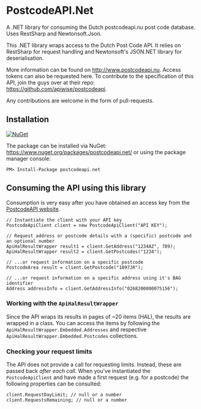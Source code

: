 # PostcodeAPI.Net
A .NET library for consuming the Dutch postcodeapi.nu post code database. Uses RestSharp and Newtonsoft.Json.

This .NET library wraps access to the Dutch Post Code API.
It relies on RestSharp for request handling and Newtonsoft's JSON.NET library for deserialisation.

More information can be found on <http://www.postcodeapi.nu>. Access tokens can also be requested here.
To contribute to the specification of this API, join the guys over at their repo: <https://github.com/apiwise/postcodeapi>.

Any contributions are welcome in the form of pull-requests.

## Installation
[![NuGet](https://img.shields.io/nuget/v/PostcodeAPI.Net.svg)](https://www.nuget.org/packages/postcodeapi.net/) 

The package can be installed via NuGet: <https://www.nuget.org/packages/postcodeapi.net/> or using the package manager console:

` PM> Install-Package postcodeapi.net `

## Consuming the API using this library
Consumption is very easy after you have obtained an access key from the [PostcodeAPI website](http://www.postcodeapi.nu).

```
// Instantiate the client with your API key
PostcodeApiClient client = new PostcodeApiClient("API KEY");

// Request address or postcode details with a (specific) postcode and an optional number
ApiHalResultWrapper result1 = client.GetAddress("1234AZ", 789);
ApiHalResultWrapper result2 = client.GetPostcodes("1234");

// ...or request information on a specific postcode
PostcodeArea result = client.GetPostcode("1097JR");

// ...or request information on a specific address using it's BAG identifier
Address addressInfo = client.GetAddressInfo("0268200000075156");
```

### Working with the `ApiHalResultWrapper`
Since the API wraps its results in pages of ~20 items (HAL), the results are wrapped in a class.
You can access the items by following the `ApiHalResultWrapper.Embedded.Addresses` and respective `ApiHalResultWrapper.Embedded.Postcodes` collections.

### Checking your request limits
The API does not provide a call for requesting limits. Instead, these are passed back _after each call_.
When you've instantiated the `PostcodeApiClient` and have made a first request (e.g. for a postcode) the following properties can be consulted:
```
client.RequestDayLimit; // null or a number
client.RequestsRemaining; // null or a number
```
